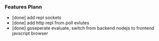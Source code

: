 ### Features Plann
- [done] add repl sockets
- [done] add http repl from poll evlutes
- [done] gsseperate evaluate, switch from backend nodejs to frontend javscript browser

